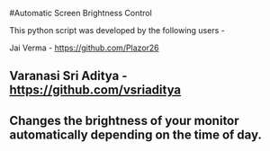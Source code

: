 #Automatic Screen Brightness Control 

This python script was developed by the following users - 

Jai Verma - https://github.com/Plazor26

Varanasi Sri Aditya - https://github.com/vsriaditya
-----------------------------------------------------------------------------------------------------------------------------------
Changes the brightness of your monitor automatically depending on the time of day.
-----------------------------------------------------------------------------------------------------------------------------------
